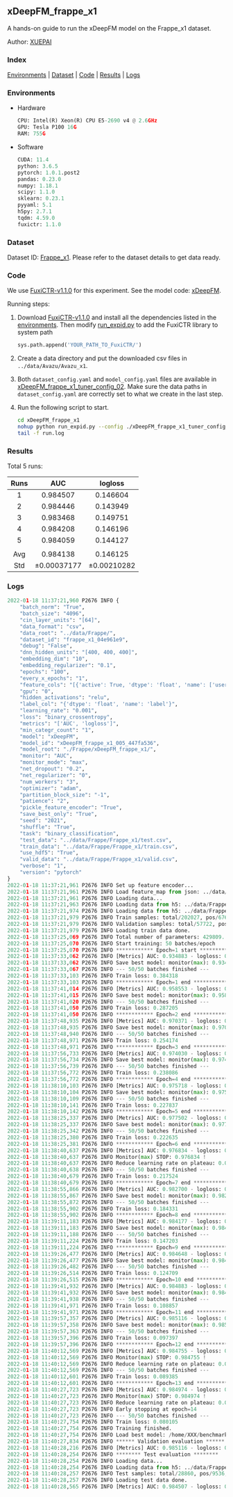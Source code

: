 ## xDeepFM_frappe_x1

A hands-on guide to run the xDeepFM model on the Frappe_x1 dataset.

Author: [XUEPAI](https://github.com/xue-pai)

### Index
[Environments](#Environments) | [Dataset](#Dataset) | [Code](#Code) | [Results](#Results) | [Logs](#Logs)

### Environments
+ Hardware

  ```python
  CPU: Intel(R) Xeon(R) CPU E5-2690 v4 @ 2.6GHz
  GPU: Tesla P100 16G
  RAM: 755G

  ```

+ Software

  ```python
  CUDA: 11.4
  python: 3.6.5
  pytorch: 1.0.1.post2
  pandas: 0.23.0
  numpy: 1.18.1
  scipy: 1.1.0
  sklearn: 0.23.1
  pyyaml: 5.1
  h5py: 2.7.1
  tqdm: 4.59.0
  fuxictr: 1.1.0
  ```

### Dataset
Dataset ID: [Frappe_x1](https://github.com/openbenchmark/BARS/blob/master/ctr_prediction/datasets/Frappe/README.md#Frappe_x1). Please refer to the dataset details to get data ready.

### Code

We use [FuxiCTR-v1.1.0](https://github.com/xue-pai/FuxiCTR/tree/v1.1.0) for this experiment. See the model code: [xDeepFM](https://github.com/xue-pai/FuxiCTR/blob/v1.1.0/fuxictr/pytorch/models/xDeepFM.py).

Running steps:

1. Download [FuxiCTR-v1.1.0](https://github.com/xue-pai/FuxiCTR/archive/refs/tags/v1.1.0.zip) and install all the dependencies listed in the [environments](#environments). Then modify [run_expid.py](./run_expid.py#L5) to add the FuxiCTR library to system path
    
    ```python
    sys.path.append('YOUR_PATH_TO_FuxiCTR/')
    ```

2. Create a data directory and put the downloaded csv files in `../data/Avazu/Avazu_x1`.

3. Both `dataset_config.yaml` and `model_config.yaml` files are available in [xDeepFM_frappe_x1_tuner_config_02](./xDeepFM_frappe_x1_tuner_config_02). Make sure the data paths in `dataset_config.yaml` are correctly set to what we create in the last step.

4. Run the following script to start.

    ```bash
    cd xDeepFM_frappe_x1
    nohup python run_expid.py --config ./xDeepFM_frappe_x1_tuner_config_02 --expid xDeepFM_frappe_x1_005_447fa536 --gpu 0 > run.log &
    tail -f run.log
    ```

### Results

Total 5 runs:

| Runs | AUC | logloss  |
|:--------------------:|:--------------------:|:--------------------:|
| 1 | 0.984507 | 0.146604  |
| 2 | 0.984446 | 0.143949  |
| 3 | 0.983468 | 0.149751  |
| 4 | 0.984208 | 0.146196  |
| 5 | 0.984059 | 0.144127  |
| | | | 
| Avg | 0.984138 | 0.146125 |
| Std | &#177;0.00037177 | &#177;0.00210282 |


### Logs
```python
2022-01-18 11:37:21,960 P2676 INFO {
    "batch_norm": "True",
    "batch_size": "4096",
    "cin_layer_units": "[64]",
    "data_format": "csv",
    "data_root": "../data/Frappe/",
    "dataset_id": "frappe_x1_04e961e9",
    "debug": "False",
    "dnn_hidden_units": "[400, 400, 400]",
    "embedding_dim": "10",
    "embedding_regularizer": "0.1",
    "epochs": "100",
    "every_x_epochs": "1",
    "feature_cols": "[{'active': True, 'dtype': 'float', 'name': ['user', 'item', 'daytime', 'weekday', 'isweekend', 'homework', 'cost', 'weather', 'country', 'city'], 'type': 'categorical'}]",
    "gpu": "0",
    "hidden_activations": "relu",
    "label_col": "{'dtype': 'float', 'name': 'label'}",
    "learning_rate": "0.001",
    "loss": "binary_crossentropy",
    "metrics": "['AUC', 'logloss']",
    "min_categr_count": "1",
    "model": "xDeepFM",
    "model_id": "xDeepFM_frappe_x1_005_447fa536",
    "model_root": "./Frappe/xDeepFM_frappe_x1/",
    "monitor": "AUC",
    "monitor_mode": "max",
    "net_dropout": "0.2",
    "net_regularizer": "0",
    "num_workers": "3",
    "optimizer": "adam",
    "partition_block_size": "-1",
    "patience": "2",
    "pickle_feature_encoder": "True",
    "save_best_only": "True",
    "seed": "2021",
    "shuffle": "True",
    "task": "binary_classification",
    "test_data": "../data/Frappe/Frappe_x1/test.csv",
    "train_data": "../data/Frappe/Frappe_x1/train.csv",
    "use_hdf5": "True",
    "valid_data": "../data/Frappe/Frappe_x1/valid.csv",
    "verbose": "1",
    "version": "pytorch"
}
2022-01-18 11:37:21,961 P2676 INFO Set up feature encoder...
2022-01-18 11:37:21,961 P2676 INFO Load feature_map from json: ../data/Frappe/frappe_x1_04e961e9/feature_map.json
2022-01-18 11:37:21,961 P2676 INFO Loading data...
2022-01-18 11:37:21,963 P2676 INFO Loading data from h5: ../data/Frappe/frappe_x1_04e961e9/train.h5
2022-01-18 11:37:21,974 P2676 INFO Loading data from h5: ../data/Frappe/frappe_x1_04e961e9/valid.h5
2022-01-18 11:37:21,979 P2676 INFO Train samples: total/202027, pos/67604, neg/134423, ratio/33.46%, blocks/1
2022-01-18 11:37:21,979 P2676 INFO Validation samples: total/57722, pos/19063, neg/38659, ratio/33.03%, blocks/1
2022-01-18 11:37:21,979 P2676 INFO Loading train data done.
2022-01-18 11:37:25,069 P2676 INFO Total number of parameters: 429809.
2022-01-18 11:37:25,070 P2676 INFO Start training: 50 batches/epoch
2022-01-18 11:37:25,070 P2676 INFO ************ Epoch=1 start ************
2022-01-18 11:37:33,062 P2676 INFO [Metrics] AUC: 0.934883 - logloss: 0.698188
2022-01-18 11:37:33,062 P2676 INFO Save best model: monitor(max): 0.934883
2022-01-18 11:37:33,067 P2676 INFO --- 50/50 batches finished ---
2022-01-18 11:37:33,103 P2676 INFO Train loss: 0.384318
2022-01-18 11:37:33,103 P2676 INFO ************ Epoch=1 end ************
2022-01-18 11:37:41,014 P2676 INFO [Metrics] AUC: 0.958553 - logloss: 0.292481
2022-01-18 11:37:41,015 P2676 INFO Save best model: monitor(max): 0.958553
2022-01-18 11:37:41,020 P2676 INFO --- 50/50 batches finished ---
2022-01-18 11:37:41,050 P2676 INFO Train loss: 0.287205
2022-01-18 11:37:41,050 P2676 INFO ************ Epoch=2 end ************
2022-01-18 11:37:48,935 P2676 INFO [Metrics] AUC: 0.970371 - logloss: 0.216380
2022-01-18 11:37:48,935 P2676 INFO Save best model: monitor(max): 0.970371
2022-01-18 11:37:48,940 P2676 INFO --- 50/50 batches finished ---
2022-01-18 11:37:48,971 P2676 INFO Train loss: 0.254174
2022-01-18 11:37:48,971 P2676 INFO ************ Epoch=3 end ************
2022-01-18 11:37:56,733 P2676 INFO [Metrics] AUC: 0.974030 - logloss: 0.190211
2022-01-18 11:37:56,734 P2676 INFO Save best model: monitor(max): 0.974030
2022-01-18 11:37:56,739 P2676 INFO --- 50/50 batches finished ---
2022-01-18 11:37:56,772 P2676 INFO Train loss: 0.238086
2022-01-18 11:37:56,772 P2676 INFO ************ Epoch=4 end ************
2022-01-18 11:38:10,103 P2676 INFO [Metrics] AUC: 0.975718 - logloss: 0.175388
2022-01-18 11:38:10,104 P2676 INFO Save best model: monitor(max): 0.975718
2022-01-18 11:38:10,109 P2676 INFO --- 50/50 batches finished ---
2022-01-18 11:38:10,141 P2676 INFO Train loss: 0.227837
2022-01-18 11:38:10,142 P2676 INFO ************ Epoch=5 end ************
2022-01-18 11:38:25,337 P2676 INFO [Metrics] AUC: 0.977502 - logloss: 0.178191
2022-01-18 11:38:25,337 P2676 INFO Save best model: monitor(max): 0.977502
2022-01-18 11:38:25,342 P2676 INFO --- 50/50 batches finished ---
2022-01-18 11:38:25,380 P2676 INFO Train loss: 0.222635
2022-01-18 11:38:25,381 P2676 INFO ************ Epoch=6 end ************
2022-01-18 11:38:40,637 P2676 INFO [Metrics] AUC: 0.976834 - logloss: 0.170260
2022-01-18 11:38:40,637 P2676 INFO Monitor(max) STOP: 0.976834 !
2022-01-18 11:38:40,637 P2676 INFO Reduce learning rate on plateau: 0.000100
2022-01-18 11:38:40,638 P2676 INFO --- 50/50 batches finished ---
2022-01-18 11:38:40,679 P2676 INFO Train loss: 0.217524
2022-01-18 11:38:40,679 P2676 INFO ************ Epoch=7 end ************
2022-01-18 11:38:55,866 P2676 INFO [Metrics] AUC: 0.982700 - logloss: 0.143619
2022-01-18 11:38:55,867 P2676 INFO Save best model: monitor(max): 0.982700
2022-01-18 11:38:55,872 P2676 INFO --- 50/50 batches finished ---
2022-01-18 11:38:55,902 P2676 INFO Train loss: 0.184331
2022-01-18 11:38:55,902 P2676 INFO ************ Epoch=8 end ************
2022-01-18 11:39:11,183 P2676 INFO [Metrics] AUC: 0.984177 - logloss: 0.138543
2022-01-18 11:39:11,183 P2676 INFO Save best model: monitor(max): 0.984177
2022-01-18 11:39:11,188 P2676 INFO --- 50/50 batches finished ---
2022-01-18 11:39:11,224 P2676 INFO Train loss: 0.147203
2022-01-18 11:39:11,224 P2676 INFO ************ Epoch=9 end ************
2022-01-18 11:39:26,477 P2676 INFO [Metrics] AUC: 0.984648 - logloss: 0.138857
2022-01-18 11:39:26,477 P2676 INFO Save best model: monitor(max): 0.984648
2022-01-18 11:39:26,482 P2676 INFO --- 50/50 batches finished ---
2022-01-18 11:39:26,514 P2676 INFO Train loss: 0.124709
2022-01-18 11:39:26,515 P2676 INFO ************ Epoch=10 end ************
2022-01-18 11:39:41,932 P2676 INFO [Metrics] AUC: 0.984883 - logloss: 0.140546
2022-01-18 11:39:41,932 P2676 INFO Save best model: monitor(max): 0.984883
2022-01-18 11:39:41,938 P2676 INFO --- 50/50 batches finished ---
2022-01-18 11:39:41,971 P2676 INFO Train loss: 0.108857
2022-01-18 11:39:41,971 P2676 INFO ************ Epoch=11 end ************
2022-01-18 11:39:57,357 P2676 INFO [Metrics] AUC: 0.985116 - logloss: 0.141438
2022-01-18 11:39:57,358 P2676 INFO Save best model: monitor(max): 0.985116
2022-01-18 11:39:57,363 P2676 INFO --- 50/50 batches finished ---
2022-01-18 11:39:57,396 P2676 INFO Train loss: 0.097397
2022-01-18 11:39:57,396 P2676 INFO ************ Epoch=12 end ************
2022-01-18 11:40:12,569 P2676 INFO [Metrics] AUC: 0.984755 - logloss: 0.144713
2022-01-18 11:40:12,569 P2676 INFO Monitor(max) STOP: 0.984755 !
2022-01-18 11:40:12,569 P2676 INFO Reduce learning rate on plateau: 0.000010
2022-01-18 11:40:12,569 P2676 INFO --- 50/50 batches finished ---
2022-01-18 11:40:12,601 P2676 INFO Train loss: 0.089385
2022-01-18 11:40:12,601 P2676 INFO ************ Epoch=13 end ************
2022-01-18 11:40:27,723 P2676 INFO [Metrics] AUC: 0.984974 - logloss: 0.146651
2022-01-18 11:40:27,723 P2676 INFO Monitor(max) STOP: 0.984974 !
2022-01-18 11:40:27,723 P2676 INFO Reduce learning rate on plateau: 0.000001
2022-01-18 11:40:27,723 P2676 INFO Early stopping at epoch=14
2022-01-18 11:40:27,723 P2676 INFO --- 50/50 batches finished ---
2022-01-18 11:40:27,754 P2676 INFO Train loss: 0.080105
2022-01-18 11:40:27,754 P2676 INFO Training finished.
2022-01-18 11:40:27,754 P2676 INFO Load best model: /home/XXX/benchmarks/Frappe/xDeepFM_frappe_x1/frappe_x1_04e961e9/xDeepFM_frappe_x1_005_447fa536.model
2022-01-18 11:40:27,834 P2676 INFO ****** Validation evaluation ******
2022-01-18 11:40:28,216 P2676 INFO [Metrics] AUC: 0.985116 - logloss: 0.141438
2022-01-18 11:40:28,254 P2676 INFO ******** Test evaluation ********
2022-01-18 11:40:28,254 P2676 INFO Loading data...
2022-01-18 11:40:28,254 P2676 INFO Loading data from h5: ../data/Frappe/frappe_x1_04e961e9/test.h5
2022-01-18 11:40:28,257 P2676 INFO Test samples: total/28860, pos/9536, neg/19324, ratio/33.04%, blocks/1
2022-01-18 11:40:28,257 P2676 INFO Loading test data done.
2022-01-18 11:40:28,565 P2676 INFO [Metrics] AUC: 0.984507 - logloss: 0.146604

```
